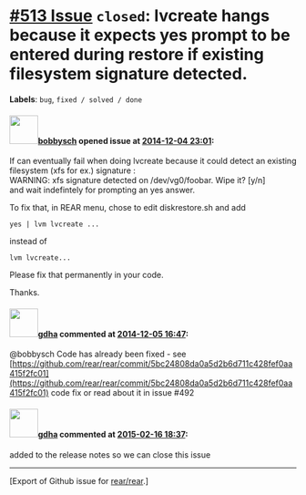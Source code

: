 [\#513 Issue](https://github.com/rear/rear/issues/513) `closed`: lvcreate hangs because it expects yes prompt to be entered during restore if existing filesystem signature detected.
=====================================================================================================================================================================================

**Labels**: `bug`, `fixed / solved / done`

#### <img src="https://avatars.githubusercontent.com/u/10080562?v=4" width="50">[bobbysch](https://github.com/bobbysch) opened issue at [2014-12-04 23:01](https://github.com/rear/rear/issues/513):

If can eventually fail when doing lvcreate because it could detect an
existing filesystem (xfs for ex.) signature :  
WARNING: xfs signature detected on /dev/vg0/foobar. Wipe it? \[y/n\]  
and wait indefintely for prompting an yes answer.

To fix that, in REAR menu, chose to edit diskrestore.sh and add

    yes | lvm lvcreate ...

instead of

    lvm lvcreate...

Please fix that permanently in your code.

Thanks.

#### <img src="https://avatars.githubusercontent.com/u/888633?u=cdaeb31efcc0048d3619651aa18dd4b76e636b21&v=4" width="50">[gdha](https://github.com/gdha) commented at [2014-12-05 16:47](https://github.com/rear/rear/issues/513#issuecomment-65817361):

@bobbysch Code has already been fixed - see
[https://github.com/rear/rear/commit/5bc24808da0a5d2b6d711c428fef0aa415f2fc01](https://github.com/rear/rear/commit/5bc24808da0a5d2b6d711c428fef0aa415f2fc01)
code fix or read about it in issue \#492

#### <img src="https://avatars.githubusercontent.com/u/888633?u=cdaeb31efcc0048d3619651aa18dd4b76e636b21&v=4" width="50">[gdha](https://github.com/gdha) commented at [2015-02-16 18:37](https://github.com/rear/rear/issues/513#issuecomment-74553671):

added to the release notes so we can close this issue

------------------------------------------------------------------------

\[Export of Github issue for
[rear/rear](https://github.com/rear/rear).\]

